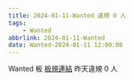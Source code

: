 ```yaml
---
title: 2024-01-11-Wanted 違規 0 人
tags:
    - Wanted
abbrlink: 2024-01-11-Wanted
date: Wanted-2024-01-11 12:00:00
---
```

Wanted 板 [板規連結](https://www.ptt.cc/bbs/Wanted/M.1608829773.A.D3B.html)
昨天違規 0 人
